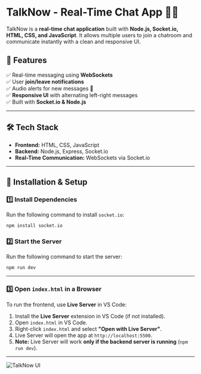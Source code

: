 # TalkNow - Real-Time Chat App 💬🚀  

TalkNow is a **real-time chat application** built with **Node.js, Socket.io, HTML, CSS, and JavaScript**. It allows multiple users to join a chatroom and communicate instantly with a clean and responsive UI.

## 🚀 Features  
✅ Real-time messaging using **WebSockets**  
✅ User **join/leave notifications**  
✅ Audio alerts for new messages 🔔  
✅ **Responsive UI** with alternating left-right messages  
✅ Built with **Socket.io & Node.js**  

---

## 🛠️ Tech Stack  
- **Frontend:** HTML, CSS, JavaScript  
- **Backend:** Node.js, Express, Socket.io  
- **Real-Time Communication:** WebSockets via Socket.io  

---

## 📌 Installation & Setup  

### **1️⃣ Install Dependencies**  
Run the following command to install `socket.io`:  
```bash
npm install socket.io
```
### 2️⃣ Start the Server
Run the following command to start the server:
```bash
npm run dev
```
---
### **3️⃣ Open `index.html` in a Browser**  
To run the frontend, use **Live Server** in VS Code:  

1. Install the **Live Server** extension in VS Code (if not installed).  
2. Open `index.html` in VS Code.  
3. Right-click `index.html` and select **"Open with Live Server"**.  
4. Live Server will open the app at `http://localhost:5500`.  
5. **Note:** Live Server will work **only if the backend server is running** (`npm run dev`).
--- 

![TalkNow UI](TalkNow_UI.jpg)
